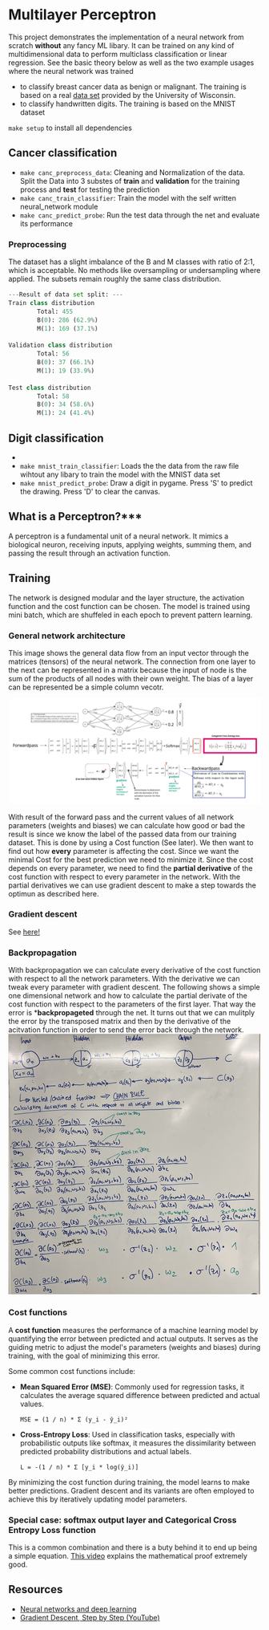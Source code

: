 
# Multilayer Perceptron

This project demonstrates the implementation of a neural network from scratch **without** any fancy ML libary. It can be trained on any kind of multidimensional data to perform multiclass classification or linear regression. See the basic theory below as well as the two example usages where the neural network was trained
- to classify breast cancer data as benign or malignant. The training is based on a real [data set](https://www.kaggle.com/datasets/uciml/breast-cancer-wisconsin-data) provided by the University of Wisconsin.
- to classify handwritten digits. The training is based on the MNIST dataset

`make setup` to install all dependencies

## Cancer classification
- `make canc_preprocess_data`: Cleaning and Normalization of the data. Split the Data into 3 substes of **train** and **validation** for the training process and **test** for testing the prediction
- `make canc_train_classifier`: Train the model with the self written neural_network module
- `make canc_predict_probe`: Run the test data through the net and evaluate its performance

### Preprocessing
The dataset has a slight imbalance of the B and M classes with ratio of 2:1, which is acceptable. No methods like oversampling or undersampling where applied. The subsets remain roughly the same class distribution. 

```python
---Result of data set split: ---
Train class distribution
        Total: 455
        B(0): 286 (62.9%)
        M(1): 169 (37.1%)

Validation class distribution
        Total: 56
        B(0): 37 (66.1%)
        M(1): 19 (33.9%)

Test class distribution
        Total: 58
        B(0): 34 (58.6%)
        M(1): 24 (41.4%)
```

## Digit classification
- 
- `make mnist_train_classifier`: Loads the the data from the raw file wihtout any libary to train the model with the MNIST data set
- `make mnist_predict_probe`: Draw a digit in pygame. Press 'S' to predict the drawing. Press 'D' to clear the canvas. 

## What is a Perceptron?***
A perceptron is a fundamental unit of a neural network. It mimics a biological neuron, receiving inputs, applying weights, summing them, and passing the result through an activation function.

## Training
The network is designed modular and the layer structure, the activation function and the cost function can be chosen. The model is trained using mini batch, which are shuffeled in each epoch to prevent pattern learning. 

### General network architecture
This image shows the general data flow from an input vector through the matrices (tensors) of the neural network. The connection from one layer to the next can be represented in a matrix because the input of node is the sum of the products of all nodes with their own weight. The bias of a layer can be represented be a simple column vecotr.

![tensor_flow](./img/layer_flow.jpg) 

With result of the forward pass and the current values of all network parameters (weights and biases) we can calculate how good or bad the result is since we know the label of the passed data from our training dataset. This is done by using a Cost function (See later). We then want to find out how **every** parameter is affecting the cost. Since we want the minimal Cost for the best prediction we need to minimize it. Since the cost depends on every parameter, we need to find the **partial derivative** of the cost function with respect to every parameter in the network. With the partial derivatives we can use gradient descent to make a step towards the optimun as described here.

### Gradient descent
See [here!](https://github.com/alexehrlich/42Rio-AI-ft_linear_regression)

### Backpropagation
With backpropagation we can calculate every derivative of the cost function with respect to all the network parameters. With the derivative we can tweak every parameter with gradient descent. The following shows a simple one dimensional network and how to calculate the partial derivate of the cost function with respect to the parameters of the first layer. That way the error is ***backpropageted** through the net. It turns out that we can mulitply the error by the transposed matrix and then by the derivative of the acitvation function in order to send the error back through the network.
![backprop](./img/backprop.png)

### Cost functions
A **cost function** measures the performance of a machine learning model by quantifying the error between predicted and actual outputs. It serves as the guiding metric to adjust the model's parameters (weights and biases) during training, with the goal of minimizing this error.

Some common cost functions include:

- **Mean Squared Error (MSE)**: Commonly used for regression tasks, it calculates the average squared difference between predicted and actual values.

  ```
  MSE = (1 / n) * Σ (y_i - ŷ_i)²
  ```

- **Cross-Entropy Loss**: Used in classification tasks, especially with probabilistic outputs like softmax, it measures the dissimilarity between predicted probability distributions and actual labels.

  ```
  L = -(1 / n) * Σ [y_i * log(ŷ_i)]
  ```

By minimizing the cost function during training, the model learns to make better predictions. Gradient descent and its variants are often employed to achieve this by iteratively updating model parameters.

### Special case: softmax output layer and Categorical Cross Entropy Loss function
This is a common combination and there is a buty behind it to end up being a simple equation. [This video](https://www.youtube.com/watch?v=znqbtL0fRA0&pp=ygUeY3Jvc3MgZW50cm9weSBsb3NzIGFuZCBzb2Z0bWF4) explains the mathematical proof extremely good.


## Resources

- [Neural networks and deep learning](http://neuralnetworksanddeeplearning.com)
- [Gradient Descent, Step by Step (YouTube)](https://www.google.com/url?sa=t&source=web&rct=j&opi=89978449&url=https://www.youtube.com/playlist%3Flist%3DPLblh5JKOoLUIxGDQs4LFFD--41Vzf-ME1&ved=2ahUKEwjO9O-8vIGLAxVrXfEDHeycIhcQFnoECB0QAQ&usg=AOvVaw1-u2IIZQvYATQYMHEhaCWT)
  



